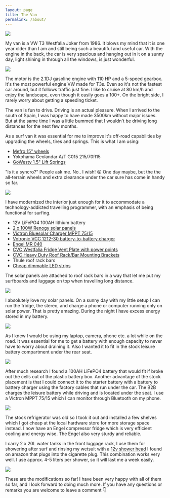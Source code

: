 ```yaml
---
layout: page
title: The Van
permalink: /about/
---
```


![](/assets/van/IMG_4597_resized.JPG)

My van is a VW T3 Westfalia Joker from 1986. It blows my mind that it is one year older than I am and still being such a beautiful and useful car. With the engine in the back, the car is very spacious and hanging out in it on a sunny day, light shining in through all the windows, is just wonderful.

![](/assets/van/IMG_4396_resized.jpg)

The motor is the 2.1DJ gasoline engine with 110 HP and a 5-speed gearbox. It's the most powerful engine VW made for T3s. Even so it's not the fastest car around, but it follows traffic just fine. I like to cruise at 80 km/h and enjoy the landscape, even though it easily goes a 100+. On the bright side, I rarely worry about getting a speeding ticket.

The van is fun to drive. Driving is an actual pleasure. When I arrived to the south of Spain, I was happy to have made 3500km without major issues. But at the same time I was a little bummed that I wouldn't be driving long distances for the next few months.

As a surf van it was essential for me to improve it's off-road capabilities by upgrading the wheels, tires and springs. This is what I am using:

* [Mefro 15" wheels](https://campervanculture.com/shop/15-mefro-steel-wheels-set-of-5/)
* Yokohama Geolandar A/T G015 215/70R15
* [GoWesty 1.5" Lift Springs](https://www.gowesty.com/product/coil-springs/25283/coil-spring-bundle-2wd?v=)

"Is it a syncro?" People ask me. No.. I wish! :stuck_out_tongue_closed_eyes: One day maybe, but the the all-terrain wheels and extra clearance under the car sure has come in handy so far.

![](/assets/van/IMG_4318_resized.jpg)

I have modernized the interior just enough for it to accommodate a technology-addicted travelling programmer, with an emphasis of being functional for surfing.

* 12V LiFePO4 100AH lithium battery
* [2 x 100W Renogy solar panels](https://www.renogy.com/100-watt-12-volt-monocrystalline-solar-panel-compact-design/)
* [Victron Bluesolar Charger MPPT 75/15](https://www.victronenergy.com/solar-charge-controllers/smartsolar-mppt-75-10-75-15-100-15-100-20)
* [Votronic VCC 1212-30 battery-to-battery charger](https://www.votronic.de/index.php/en/products2/series-vcc/standard-version/vcc-1212-30-new)
* [Engel MR 040](https://www.fritz-berger.com/item/engel-compressor-cool-box-mr-040f-2017?delivery_country=163)
* [CVC Westfalia Fridge Vent Plate with power points](https://campervanculture.com/shop/westfalia-fridge-vent-plate-with-high-quality-power-points-brown/)
* [CVC Heavy Duty Roof Rack/Bar Mounting Brackets](https://campervanculture.com/shop/cvc-pair-of-westfalia-poptop-heavy-duty-roof-rack-brackets-new-aluminium-version/)
* Thule roof rack bars
* [Cheap dimmable LED strips](https://www.amazon.co.uk/dp/B00MHTNXRY/ref=pe_3187911_185740111_TE_item)

The solar panels are attached to roof rack bars in a way that let me put my surfboards and luggage on top when travelling long distance.

![](/assets/van/IMG_4976_resized.JPG)

I absolutely love my solar panels. On a sunny day with my little setup I can run the fridge, the stereo, and charge a phone or computer running only on solar power. That is pretty amazing. During the night I have excess energy stored in my battery.

![](/assets/van/IMG_5543_resized.JPG)

As I knew I would be using my laptop, camera, phone etc. a lot while on the road. It was essential for me to get a battery with enough capacity to never have to worry about draining it. Also I wanted it to fit in the stock leisure battery compartment under the rear seat.

![](/assets/van/IMG_5555_resized.JPG)

After much research I found a 100AH LiFePO4 battery that would fit if broke out the cells out of the plastic battery box. Another advantage of the stock placement is that I could connect it to the starter battery with a battery to battery charger using the factory cables that run under the car. The B2B charges the leisure battery while driving and is located under the seat. I use a Victron MPPT 75/15 which I can monitor through Bluetooth on my phone.   

![](/assets/van/IMG_5562_resized.JPG)

The stock refrigerator was old so I took it out and installed a few shelves which I got cheap at the local hardware store for more storage space instead. I now have an Engel compressor fridge which is very efficient cooling and energy wise. The Engel also very sturdy and reliable.

I carry 2 x 20L water tanks in the front luggage rack, I use them for showering after surf and rinsing my wetsuit with a [12v shower head](https://www.amazon.co.uk/dp/B07BXNB66L/ref=pe_3187911_185740111_TE_item) I found on amazon that plugs into the cigarette plug. This combination works very well. I use approx. 4-5 liters per shower, so it will last me a week easily.

![](/assets/van/shower.gif)

These are the modifications so far! I have been very happy with all of them so far, and I look forward to doing much more. If you have any questions or remarks you are welcome to leave a comment :point_down:
